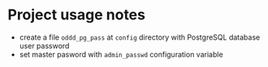 # Project usage notes

- create a file `oddd_pg_pass` at `config` directory with PostgreSQL database user password
- set master pasword with `admin_passwd` configuration variable 